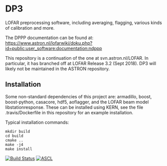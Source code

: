 # DP3
LOFAR preprocessing software, including averaging, flagging, various kinds of calibration and more.

The DPPP documentation can be found at: https://www.astron.nl/lofarwiki/doku.php?id=public:user_software:documentation:ndppp

This repository is a continuation of the one at svn.astron.nl/LOFAR. In particular, it has branched off at LOFAR Release 3.2 (Sept 2018). DP3 will likely not be maintained in the ASTRON repository.

## Installation
Some non-standard dependencies of this project are: armadillo, boost, boost-python, casacore, hdf5, aoflagger, and the LOFAR beam model libstationresponse. These can be installed using KERN, see the file .travis/Dockerfile in this repository for an example installation.

Typical installation commands:
```
mkdir build
cd build
cmake ..
make -j4
make install
```

[![Build Status](https://travis-ci.org/lofar-astron/DP3.svg?branch=master)](https://travis-ci.org/lofar-astron/DP3)
[![ASCL](https://img.shields.io/badge/ascl-1804.003-blue.svg?colorB=262255)](http://ascl.net/1804.003)
